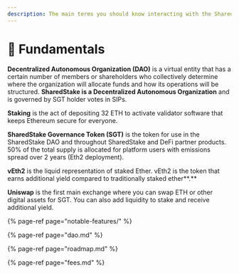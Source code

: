```yaml
---
description: The main terms you should know interacting with the SharedStake platform
---
```


# 💎 Fundamentals

**Decentralized Autonomous Organization \(DAO\)** is a virtual entity that has a certain number of members or shareholders who collectively determine where the organization will allocate funds and how its operations will be structured. **SharedStake is a Decentralized Autonomous Organization** and is governed by SGT holder votes in SIPs.

**Staking** is the act of depositing 32 ETH to activate validator software that keeps Ethereum secure for everyone. 

**SharedStake Governance Token \(SGT\)** is the token for use in the SharedStake DAO and throughout SharedStake and DeFi partner products. 50% of the total supply is allocated for platform users with emissions spread over 2 years \(Eth2 deployment\). 

**vEth2** is the liquid representation of staked Ether. vEth2 is the token that earns additional yield compared to traditionally staked ether**.**

**Uniswap** is the first main exchange where you can swap ETH or other digital assets for SGT. You can also add liquidity to stake and receive additional yield.

{% page-ref page="notable-features/" %}

{% page-ref page="dao.md" %}

{% page-ref page="roadmap.md" %}

{% page-ref page="fees.md" %}

